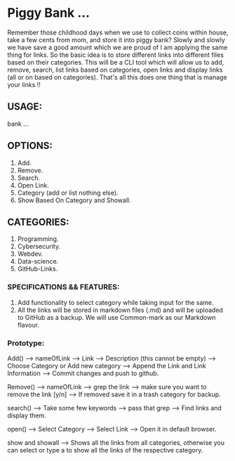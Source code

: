 # Piggy Bank ...

Remember those childhood days when we use to collect coins within house,
take a few cents from mom, and store it into piggy bank? Slowly and
slowly we have save a good amount which we are proud of I am applying
the same thing for links. So the basic idea is to store different links
into different files based on their categories. This will be a CLI tool
which will allow us to add, remove, search, list links based on
categories, open links and display links (all or on based on
categories). That's all this does one thing that is manage your links !!

## USAGE:

bank <options> ...

## OPTIONS:

1. Add.
1. Remove.
1. Search.
1. Open Link.
1. Category (add or list nothing else).
1. Show Based On Category and Showall.

## CATEGORIES:

1. Programming.
1. Cybersecurity.
1. Webdev.
1. Data-science.
1. GitHub-Links.

### SPECIFICATIONS && FEATURES:

1. Add functionality to select category while taking input for the same.
1. All the links will be stored in markdown files (.md) and will be uploaded to
GitHub as a backup. We will use Common-mark as our Markdown flavour.

### Prototype:

Add() --> nameOfLink --> Link --> Description (this cannot be empty) -->
Choose Category or Add new category --> Append the Link and Link
Information --> Commit changes and push to github.

Remove() --> nameOfLink --> grep the link --> make sure you want to
remove the link [y/n] --> If removed save it in a trash category for
backup.

search() --> Take some few keywords --> pass that grep --> Find links
and display them.

open() --> Select Category --> Select Link --> Open it in default
browser.

show <category> and showall --> Shows all the links from all categories,
otherwise you can select or type a <category> to show all the links of
the respective category.


